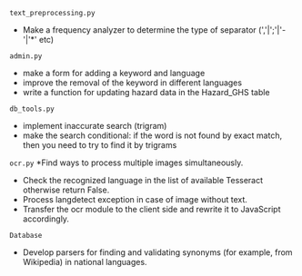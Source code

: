 ```text_preprocessing.py```
* Make a frequency analyzer to determine the type of separator (','|';'|'-'|'*' etc)

```admin.py```
* make a form for adding a keyword and language
* improve the removal of the keyword in different languages
* write a function for updating hazard data in the Hazard_GHS table

```db_tools.py```
* implement inaccurate search (trigram)
* make the search conditional: if the word is not found by exact match, then you need to try to find it by trigrams

```ocr.py```
*Find ways to process multiple images simultaneously.
* Check the recognized language in the list of available Tesseract otherwise return False.
* Process langdetect exception in case of image without text.
* Transfer the ocr module to the client side and rewrite it to JavaScript accordingly.

`Database`
* Develop parsers for finding and validating synonyms (for example, from Wikipedia) in national languages.

